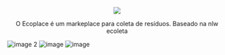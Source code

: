 <div align="center">
<img src="https://user-images.githubusercontent.com/55901431/198856770-477fb8e5-76b0-49b2-9179-7e820e7c05a6.png" />
<p>O Ecoplace é um markeplace para coleta de resíduos. Baseado na nlw ecoleta</p>
</div>


![image 2](https://user-images.githubusercontent.com/55901431/198856802-b527cb3b-75f8-41cd-baff-e23d8364036a.png)
![image](https://user-images.githubusercontent.com/55901431/200150797-c695b153-b1f3-4877-a2aa-7e0faaf8dff5.png)
![image](https://user-images.githubusercontent.com/55901431/200150784-1673d10c-0d9b-40cf-b746-e19b2282afb2.png)
